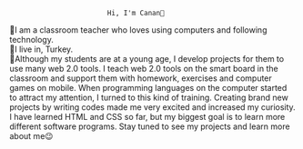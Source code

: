                             Hi, I'm Canan👋
👯I am a classroom teacher who loves using computers and following technology.  
🌱I live in, Turkey.  
🔭Although my students are at a young age, I develop projects for them to use many web 2.0 tools. I teach web 2.0 tools on the smart board in the classroom and support them with homework, exercises and computer games on mobile. When programming languages on the computer started to attract my attention, I turned to this kind of training. Creating brand new projects by writing codes made me very excited and increased my curiosity. I have learned HTML and CSS so far, but my biggest goal is to learn more different software programs.  Stay tuned to see my projects and learn more about me😉
